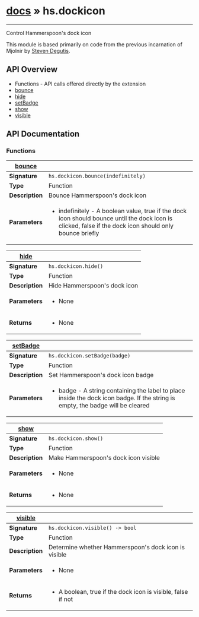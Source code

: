 # [docs](hammerspoon/index.md) » hs.dockicon
---

Control Hammerspoon's dock icon

This module is based primarily on code from the previous incarnation of Mjolnir by [Steven Degutis](https://github.com/sdegutis/).

## API Overview
* Functions - API calls offered directly by the extension
 * [bounce](#bounce)
 * [hide](#hide)
 * [setBadge](#setBadge)
 * [show](#show)
 * [visible](#visible)

## API Documentation

### Functions

| [bounce](#bounce)         |                                                                                     |
| --------------------------------------------|-------------------------------------------------------------------------------------|
| **Signature**                               | `hs.dockicon.bounce(indefinitely)`                                                                    |
| **Type**                                    | Function                                                                     |
| **Description**                             | Bounce Hammerspoon's dock icon                                                                     |
| **Parameters**                              | <ul><li>indefinitely - A boolean value, true if the dock icon should bounce until the dock icon is clicked, false if the dock icon should only bounce briefly</li></ul> |

| [hide](#hide)         |                                                                                     |
| --------------------------------------------|-------------------------------------------------------------------------------------|
| **Signature**                               | `hs.dockicon.hide()`                                                                    |
| **Type**                                    | Function                                                                     |
| **Description**                             | Hide Hammerspoon's dock icon                                                                     |
| **Parameters**                              | <ul><li>None</li></ul> |
| **Returns**                                 | <ul><li>None</li></ul>          |

| [setBadge](#setBadge)         |                                                                                     |
| --------------------------------------------|-------------------------------------------------------------------------------------|
| **Signature**                               | `hs.dockicon.setBadge(badge)`                                                                    |
| **Type**                                    | Function                                                                     |
| **Description**                             | Set Hammerspoon's dock icon badge                                                                     |
| **Parameters**                              | <ul><li>badge - A string containing the label to place inside the dock icon badge. If the string is empty, the badge will be cleared</li></ul> |

| [show](#show)         |                                                                                     |
| --------------------------------------------|-------------------------------------------------------------------------------------|
| **Signature**                               | `hs.dockicon.show()`                                                                    |
| **Type**                                    | Function                                                                     |
| **Description**                             | Make Hammerspoon's dock icon visible                                                                     |
| **Parameters**                              | <ul><li>None</li></ul> |
| **Returns**                                 | <ul><li>None</li></ul>          |

| [visible](#visible)         |                                                                                     |
| --------------------------------------------|-------------------------------------------------------------------------------------|
| **Signature**                               | `hs.dockicon.visible() -> bool`                                                                    |
| **Type**                                    | Function                                                                     |
| **Description**                             | Determine whether Hammerspoon's dock icon is visible                                                                     |
| **Parameters**                              | <ul><li>None</li></ul> |
| **Returns**                                 | <ul><li>A boolean, true if the dock icon is visible, false if not</li></ul>          |

